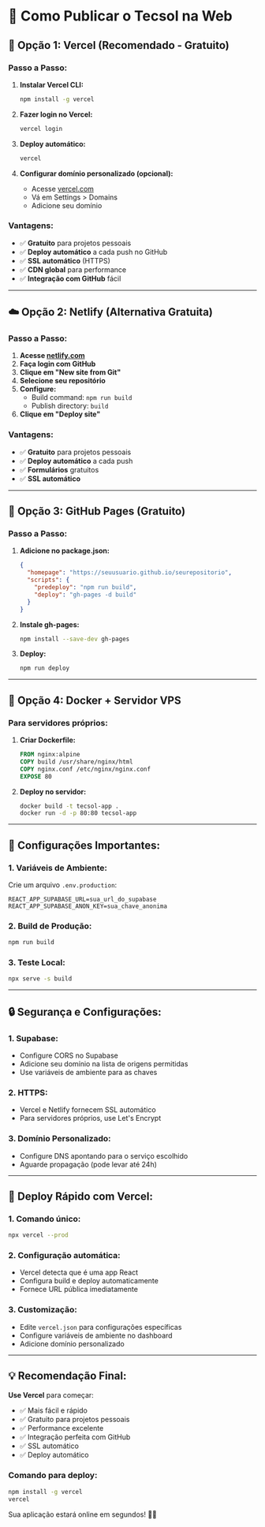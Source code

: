 # 🚀 Como Publicar o Tecsol na Web

## 🌟 **Opção 1: Vercel (Recomendado - Gratuito)**

### **Passo a Passo:**

1. **Instalar Vercel CLI:**
   ```bash
   npm install -g vercel
   ```

2. **Fazer login no Vercel:**
   ```bash
   vercel login
   ```

3. **Deploy automático:**
   ```bash
   vercel
   ```

4. **Configurar domínio personalizado (opcional):**
   - Acesse [vercel.com](https://vercel.com)
   - Vá em Settings > Domains
   - Adicione seu domínio

### **Vantagens:**
- ✅ **Gratuito** para projetos pessoais
- ✅ **Deploy automático** a cada push no GitHub
- ✅ **SSL automático** (HTTPS)
- ✅ **CDN global** para performance
- ✅ **Integração com GitHub** fácil

---

## ☁️ **Opção 2: Netlify (Alternativa Gratuita)**

### **Passo a Passo:**

1. **Acesse [netlify.com](https://netlify.com)**
2. **Faça login com GitHub**
3. **Clique em "New site from Git"**
4. **Selecione seu repositório**
5. **Configure:**
   - Build command: `npm run build`
   - Publish directory: `build`
6. **Clique em "Deploy site"**

### **Vantagens:**
- ✅ **Gratuito** para projetos pessoais
- ✅ **Deploy automático** a cada push
- ✅ **Formulários** gratuitos
- ✅ **SSL automático**

---

## 🔧 **Opção 3: GitHub Pages (Gratuito)**

### **Passo a Passo:**

1. **Adicione no package.json:**
   ```json
   {
     "homepage": "https://seuusuario.github.io/seurepositorio",
     "scripts": {
       "predeploy": "npm run build",
       "deploy": "gh-pages -d build"
     }
   }
   ```

2. **Instale gh-pages:**
   ```bash
   npm install --save-dev gh-pages
   ```

3. **Deploy:**
   ```bash
   npm run deploy
   ```

---

## 🐳 **Opção 4: Docker + Servidor VPS**

### **Para servidores próprios:**

1. **Criar Dockerfile:**
   ```dockerfile
   FROM nginx:alpine
   COPY build /usr/share/nginx/html
   COPY nginx.conf /etc/nginx/nginx.conf
   EXPOSE 80
   ```

2. **Deploy no servidor:**
   ```bash
   docker build -t tecsol-app .
   docker run -d -p 80:80 tecsol-app
   ```

---

## 📱 **Configurações Importantes:**

### **1. Variáveis de Ambiente:**
Crie um arquivo `.env.production`:
```env
REACT_APP_SUPABASE_URL=sua_url_do_supabase
REACT_APP_SUPABASE_ANON_KEY=sua_chave_anonima
```

### **2. Build de Produção:**
```bash
npm run build
```

### **3. Teste Local:**
```bash
npx serve -s build
```

---

## 🔒 **Segurança e Configurações:**

### **1. Supabase:**
- Configure CORS no Supabase
- Adicione seu domínio na lista de origens permitidas
- Use variáveis de ambiente para as chaves

### **2. HTTPS:**
- Vercel e Netlify fornecem SSL automático
- Para servidores próprios, use Let's Encrypt

### **3. Domínio Personalizado:**
- Configure DNS apontando para o serviço escolhido
- Aguarde propagação (pode levar até 24h)

---

## 🚀 **Deploy Rápido com Vercel:**

### **1. Comando único:**
```bash
npx vercel --prod
```

### **2. Configuração automática:**
- Vercel detecta que é uma app React
- Configura build e deploy automaticamente
- Fornece URL pública imediatamente

### **3. Customização:**
- Edite `vercel.json` para configurações específicas
- Configure variáveis de ambiente no dashboard
- Adicione domínio personalizado

---

## 💡 **Recomendação Final:**

**Use Vercel** para começar:
- ✅ Mais fácil e rápido
- ✅ Gratuito para projetos pessoais
- ✅ Performance excelente
- ✅ Integração perfeita com GitHub
- ✅ SSL automático
- ✅ Deploy automático

### **Comando para deploy:**
```bash
npm install -g vercel
vercel
```

Sua aplicação estará online em segundos! 🎯✨
